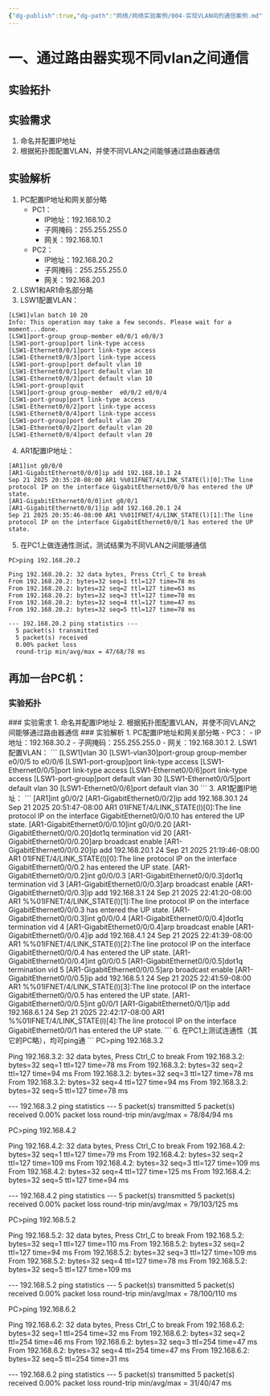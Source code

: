 ```yaml
---
{"dg-publish":true,"dg-path":"网络/网络实验案例/004-实现VLAN间的通信案例.md","permalink":"/网络/网络实验案例/004-实现VLAN间的通信案例/"}
---
```


# 一、通过路由器实现不同vlan之间通信
## 实验拓扑
<style> .container {font-family: sans-serif; text-align: center;} .button-wrapper button {z-index: 1;height: 40px; width: 100px; margin: 10px;padding: 5px;} .excalidraw .App-menu_top .buttonList { display: flex;} .excalidraw-wrapper { height: 800px; margin: 50px; position: relative;} :root[dir="ltr"] .excalidraw .layer-ui__wrapper .zen-mode-transition.App-menu_bottom--transition-left {transform: none;} </style><script src="https://cdn.jsdelivr.net/npm/react@17/umd/react.production.min.js"></script><script src="https://cdn.jsdelivr.net/npm/react-dom@17/umd/react-dom.production.min.js"></script><script type="text/javascript" src="https://cdn.jsdelivr.net/npm/@excalidraw/excalidraw@0/dist/excalidraw.production.min.js"></script><div id="excalidraw-004-实现VLAN间的通信案例-1excalidraw.md1"></div><script>(function(){const InitialData={"type":"excalidraw","version":2,"source":"https://github.com/zsviczian/obsidian-excalidraw-plugin/releases/tag/2.15.3","elements":[{"id":"zBJU7Fvz0JY9SGWPoW3b2","type":"line","x":-18.51583358162236,"y":60.05421251435155,"width":292.3076923076924,"height":188.46153846153834,"angle":0,"strokeColor":"#1e1e1e","backgroundColor":"transparent","fillStyle":"solid","strokeWidth":4,"strokeStyle":"solid","roughness":0,"opacity":100,"groupIds":[],"frameId":null,"index":"Zw","roundness":null,"seed":411006068,"version":121,"versionNonce":826837836,"isDeleted":false,"boundElements":[],"updated":1758441764674,"link":null,"locked":false,"points":[[0,0],[292.3076923076924,188.46153846153834]],"lastCommittedPoint":null,"startBinding":null,"endBinding":null,"startArrowhead":null,"endArrowhead":null,"polygon":false},{"id":"f4Sp1BuFxNKCFrckrVuF3","type":"line","x":-16.208141273929982,"y":59.28498174512083,"width":266.1538461538462,"height":186.15384615384608,"angle":0,"strokeColor":"#1e1e1e","backgroundColor":"transparent","fillStyle":"solid","strokeWidth":4,"strokeStyle":"solid","roughness":0,"opacity":100,"groupIds":[],"frameId":null,"index":"Zx","roundness":null,"seed":1534193612,"version":107,"versionNonce":648143564,"isDeleted":false,"boundElements":[],"updated":1758441758674,"link":null,"locked":false,"points":[[0,0],[-266.1538461538462,186.15384615384608]],"lastCommittedPoint":null,"startBinding":null,"endBinding":null,"startArrowhead":null,"endArrowhead":null,"polygon":false},{"id":"tD3kfWUqcSPjw40esnGQn","type":"line","x":-5.438910504699152,"y":-216.86886440872524,"width":1.5384615384615472,"height":279.2307692307692,"angle":0,"strokeColor":"#1e1e1e","backgroundColor":"transparent","fillStyle":"solid","strokeWidth":4,"strokeStyle":"solid","roughness":0,"opacity":100,"groupIds":[],"frameId":null,"index":"Zy","roundness":null,"seed":816526836,"version":93,"versionNonce":739887604,"isDeleted":false,"boundElements":[],"updated":1758441358325,"link":null,"locked":false,"points":[[0,0],[-1.5384615384615472,279.2307692307692]],"lastCommittedPoint":null,"startBinding":null,"endBinding":null,"startArrowhead":null,"endArrowhead":null,"polygon":false},{"id":"nKO3L2ONHsnBfpgdUPGtn","type":"line","x":-36.9773720431607,"y":-220.7150182548791,"width":3.0769230769230944,"height":285.3846153846154,"angle":0,"strokeColor":"#1e1e1e","backgroundColor":"transparent","fillStyle":"solid","strokeWidth":4,"strokeStyle":"solid","roughness":0,"opacity":100,"groupIds":[],"frameId":null,"index":"Zz","roundness":null,"seed":120226380,"version":79,"versionNonce":771694196,"isDeleted":false,"boundElements":[],"updated":1758441359774,"link":null,"locked":false,"points":[[0,0],[3.0769230769230944,285.3846153846154]],"lastCommittedPoint":null,"startBinding":null,"endBinding":null,"startArrowhead":null,"endArrowhead":null,"polygon":false},{"id":"aleZe5TO","type":"image","x":-77.48529411764707,"y":-261.5808823529412,"width":108,"height":89,"angle":0,"strokeColor":"transparent","backgroundColor":"transparent","fillStyle":"hachure","strokeWidth":1,"strokeStyle":"solid","roughness":1,"opacity":100,"roundness":null,"seed":26489,"version":59,"versionNonce":1373514060,"updated":1758441224757,"isDeleted":false,"groupIds":[],"boundElements":[],"link":null,"locked":false,"frameId":null,"fileId":"65646de17f2b9d455b81072e794fdd6eaa588560","scale":[1,1],"crop":null,"index":"a0","status":"pending"},{"id":"ZDF40GYD","type":"image","x":-69.98008501646262,"y":16.3839807852965,"width":109,"height":89,"angle":0,"strokeColor":"transparent","backgroundColor":"transparent","fillStyle":"hachure","strokeWidth":1,"strokeStyle":"solid","roughness":1,"opacity":100,"roundness":null,"seed":27634,"version":86,"versionNonce":2012679412,"updated":1758441237207,"isDeleted":false,"groupIds":[],"boundElements":[],"link":null,"locked":false,"frameId":null,"fileId":"bc6f0c239a8ab1242ddc00f300414adaea6269b8","scale":[1,1],"crop":null,"index":"a1","status":"pending"},{"id":"lq4I5vFt","type":"image","x":-353.50184756763707,"y":239.76575097589,"width":111.75141242937853,"height":86,"angle":0,"strokeColor":"transparent","backgroundColor":"transparent","fillStyle":"hachure","strokeWidth":1,"strokeStyle":"solid","roughness":1,"opacity":100,"roundness":null,"seed":34869,"version":321,"versionNonce":1678187084,"updated":1758441752524,"isDeleted":false,"groupIds":[],"boundElements":[],"link":null,"locked":false,"frameId":null,"fileId":"d66aa843651f0fd19b005987f0ee56baa2792171","scale":[1,1],"crop":null,"index":"a2","status":"pending"},{"id":"d7ZozbKblvPttbJK_Nq5B","type":"image","x":234.39051148573907,"y":238.6859141460534,"width":111.75141242937853,"height":86,"angle":0,"strokeColor":"transparent","backgroundColor":"transparent","fillStyle":"hachure","strokeWidth":1,"strokeStyle":"solid","roughness":1,"opacity":100,"roundness":null,"seed":360306804,"version":348,"versionNonce":341282676,"updated":1758441777957,"isDeleted":false,"groupIds":[],"boundElements":[],"link":null,"locked":false,"frameId":null,"fileId":"d66aa843651f0fd19b005987f0ee56baa2792171","scale":[1,1],"crop":null,"index":"a4","status":"pending"},{"id":"xtjM6O8v","type":"text","x":-195.54968461828093,"y":-170.17655671641762,"width":151.7799530029297,"height":75,"angle":0,"strokeColor":"#1e1e1e","backgroundColor":"transparent","fillStyle":"solid","strokeWidth":4,"strokeStyle":"solid","roughness":0,"opacity":100,"groupIds":[],"frameId":null,"index":"a5","roundness":null,"seed":1402139124,"version":134,"versionNonce":1351893452,"isDeleted":false,"boundElements":[],"updated":1758441637934,"link":null,"locked":false,"text":"GE0/0/0\n192.168.10.1/24\nvlan 10","rawText":"GE0/0/0\n192.168.10.1/24\nvlan 10","fontSize":20,"fontFamily":6,"textAlign":"right","verticalAlign":"top","containerId":null,"originalText":"GE0/0/0\n192.168.10.1/24\nvlan 10","autoResize":true,"lineHeight":1.25},{"id":"564LYlYL","type":"text","x":1.5380522450753915,"y":-171.71501825487917,"width":151.7799530029297,"height":75,"angle":0,"strokeColor":"#1e1e1e","backgroundColor":"transparent","fillStyle":"solid","strokeWidth":4,"strokeStyle":"solid","roughness":0,"opacity":100,"groupIds":[],"frameId":null,"index":"a6","roundness":null,"seed":1521537612,"version":121,"versionNonce":862928588,"isDeleted":false,"boundElements":[],"updated":1758441639729,"link":null,"locked":false,"text":"GE0/0/1\n192.168.20.1/24\nvlan 20","rawText":"GE0/0/1\n192.168.20.1/24\nvlan 20","fontSize":20,"fontFamily":6,"textAlign":"left","verticalAlign":"top","containerId":null,"originalText":"GE0/0/1\n192.168.20.1/24\nvlan 20","autoResize":true,"lineHeight":1.25},{"id":"Um6OaKqu","type":"text","x":-48.35758789088703,"y":-169.20140009331413,"width":56.16796875,"height":35,"angle":0,"strokeColor":"#1e1e1e","backgroundColor":"transparent","fillStyle":"solid","strokeWidth":4,"strokeStyle":"solid","roughness":0,"opacity":100,"groupIds":[],"frameId":null,"index":"a7","roundness":null,"seed":223493876,"version":197,"versionNonce":1740173900,"isDeleted":false,"boundElements":[],"updated":1758442397925,"link":null,"locked":false,"text":"AR1","rawText":"AR1","fontSize":28,"fontFamily":6,"textAlign":"left","verticalAlign":"top","containerId":null,"originalText":"AR1","autoResize":true,"lineHeight":1.25},{"id":"E5Ldx4mk","type":"text","x":-56.20814127392998,"y":109.28498174512094,"width":79.5479736328125,"height":35,"angle":0,"strokeColor":"#1e1e1e","backgroundColor":"transparent","fillStyle":"solid","strokeWidth":4,"strokeStyle":"solid","roughness":0,"opacity":100,"groupIds":[],"frameId":null,"index":"a8","roundness":null,"seed":497199564,"version":41,"versionNonce":927369972,"isDeleted":false,"boundElements":[],"updated":1758441557057,"link":null,"locked":false,"text":"LSW1","rawText":"LSW1","fontSize":28,"fontFamily":6,"textAlign":"left","verticalAlign":"top","containerId":null,"originalText":"LSW1","autoResize":true,"lineHeight":1.25},{"id":"T37KgWip","type":"text","x":-317.7466028123916,"y":206.97728943742845,"width":125.21987915039062,"height":25,"angle":0,"strokeColor":"#1e1e1e","backgroundColor":"transparent","fillStyle":"solid","strokeWidth":4,"strokeStyle":"solid","roughness":0,"opacity":100,"groupIds":[],"frameId":null,"index":"aB","roundness":null,"seed":778193484,"version":116,"versionNonce":54915276,"isDeleted":false,"boundElements":[],"updated":1758441752524,"link":null,"locked":false,"text":"Ethernet0/0/1","rawText":"Ethernet0/0/1","fontSize":20,"fontFamily":6,"textAlign":"left","verticalAlign":"top","containerId":null,"originalText":"Ethernet0/0/1","autoResize":true,"lineHeight":1.25},{"id":"4v3ieHCy","type":"text","x":186.56653453548995,"y":208.32344328358238,"width":125.21987915039062,"height":25,"angle":0,"strokeColor":"#1e1e1e","backgroundColor":"transparent","fillStyle":"solid","strokeWidth":4,"strokeStyle":"solid","roughness":0,"opacity":100,"groupIds":[],"frameId":null,"index":"aC","roundness":null,"seed":998473076,"version":124,"versionNonce":1327333620,"isDeleted":false,"boundElements":[],"updated":1758441777957,"link":null,"locked":false,"text":"Ethernet0/0/1","rawText":"Ethernet0/0/1","fontSize":20,"fontFamily":6,"textAlign":"left","verticalAlign":"top","containerId":null,"originalText":"Ethernet0/0/1","autoResize":true,"lineHeight":1.25},{"id":"RZA2P7rs","type":"text","x":-320.8235258893146,"y":328.9003663605055,"width":53.33998107910156,"height":35,"angle":0,"strokeColor":"#1e1e1e","backgroundColor":"transparent","fillStyle":"solid","strokeWidth":4,"strokeStyle":"solid","roughness":0,"opacity":100,"groupIds":[],"frameId":null,"index":"aD","roundness":null,"seed":535328500,"version":77,"versionNonce":828766028,"isDeleted":false,"boundElements":[],"updated":1758441752524,"link":null,"locked":false,"text":"PC1","rawText":"PC1","fontSize":28,"fontFamily":6,"textAlign":"left","verticalAlign":"top","containerId":null,"originalText":"PC1","autoResize":true,"lineHeight":1.25},{"id":"7CMI52Sa","type":"text","x":266.09955103376217,"y":329.28498174512083,"width":53.33998107910156,"height":35,"angle":0,"strokeColor":"#1e1e1e","backgroundColor":"transparent","fillStyle":"solid","strokeWidth":4,"strokeStyle":"solid","roughness":0,"opacity":100,"groupIds":[],"frameId":null,"index":"aE","roundness":null,"seed":859046988,"version":61,"versionNonce":1864974964,"isDeleted":false,"boundElements":[],"updated":1758441777957,"link":null,"locked":false,"text":"PC2","rawText":"PC2","fontSize":28,"fontFamily":6,"textAlign":"left","verticalAlign":"top","containerId":null,"originalText":"PC2","autoResize":true,"lineHeight":1.25},{"id":"BRKCZ6CY","type":"text","x":-370.2573555636687,"y":364.28498174512083,"width":151.7799530029297,"height":50,"angle":0,"strokeColor":"#1e1e1e","backgroundColor":"transparent","fillStyle":"solid","strokeWidth":4,"strokeStyle":"solid","roughness":0,"opacity":100,"groupIds":[],"frameId":null,"index":"aF","roundness":null,"seed":1352675532,"version":106,"versionNonce":1522609612,"isDeleted":false,"boundElements":[],"updated":1758441752524,"link":null,"locked":false,"text":"192.168.10.2/24\nvlan 10","rawText":"192.168.10.2/24\nvlan 10","fontSize":20,"fontFamily":6,"textAlign":"center","verticalAlign":"top","containerId":null,"originalText":"192.168.10.2/24\nvlan 10","autoResize":true,"lineHeight":1.25},{"id":"qCP5dbiV","type":"text","x":221.5172668399896,"y":362.9003663605055,"width":151.7799530029297,"height":50,"angle":0,"strokeColor":"#1e1e1e","backgroundColor":"transparent","fillStyle":"solid","strokeWidth":4,"strokeStyle":"solid","roughness":0,"opacity":100,"groupIds":[],"frameId":null,"index":"aG","roundness":null,"seed":1790145612,"version":90,"versionNonce":1799410676,"isDeleted":false,"boundElements":[],"updated":1758441777957,"link":null,"locked":false,"text":"192.168.20.2/24\nvlan 20","rawText":"192.168.20.2/24\nvlan 20","fontSize":20,"fontFamily":6,"textAlign":"center","verticalAlign":"top","containerId":null,"originalText":"192.168.20.2/24\nvlan 20","autoResize":true,"lineHeight":1.25},{"id":"73u7ZR0F","type":"text","x":40.26004429980921,"y":80.42084739349554,"width":125.21987915039062,"height":25,"angle":0,"strokeColor":"#1e1e1e","backgroundColor":"transparent","fillStyle":"solid","strokeWidth":4,"strokeStyle":"solid","roughness":0,"opacity":100,"groupIds":[],"frameId":null,"index":"aH","roundness":null,"seed":2096889804,"version":106,"versionNonce":2067437300,"isDeleted":false,"boundElements":[],"updated":1758460310168,"link":null,"locked":false,"text":"Ethernet0/0/2","rawText":"Ethernet0/0/2","fontSize":20,"fontFamily":6,"textAlign":"center","verticalAlign":"top","containerId":null,"originalText":"Ethernet0/0/2","autoResize":true,"lineHeight":1.25},{"id":"Y2Wte9eR","type":"text","x":-204.36100514422048,"y":85.35272339035095,"width":125.21987915039062,"height":25,"angle":0,"strokeColor":"#1e1e1e","backgroundColor":"transparent","fillStyle":"solid","strokeWidth":4,"strokeStyle":"solid","roughness":0,"opacity":100,"groupIds":[],"frameId":null,"index":"aJ","roundness":null,"seed":287520628,"version":116,"versionNonce":1055178612,"isDeleted":false,"boundElements":[],"updated":1758460308867,"link":null,"locked":false,"text":"Ethernet0/0/1","rawText":"Ethernet0/0/1","fontSize":20,"fontFamily":6,"textAlign":"center","verticalAlign":"top","containerId":null,"originalText":"Ethernet0/0/1","autoResize":true,"lineHeight":1.25},{"id":"QEIaIPZA","type":"text","x":-167.0228025506485,"y":-11.805233747701095,"width":125.21987915039062,"height":25,"angle":0,"strokeColor":"#1e1e1e","backgroundColor":"transparent","fillStyle":"solid","strokeWidth":4,"strokeStyle":"solid","roughness":0,"opacity":100,"groupIds":[],"frameId":null,"index":"aK","roundness":null,"seed":661293300,"version":94,"versionNonce":1874751732,"isDeleted":false,"boundElements":[],"updated":1758460213418,"link":null,"locked":false,"text":"Ethernet0/0/3","rawText":"Ethernet0/0/3","fontSize":20,"fontFamily":6,"textAlign":"left","verticalAlign":"top","containerId":null,"originalText":"Ethernet0/0/3","autoResize":true,"lineHeight":1.25},{"id":"1pZd7tDu","type":"text","x":-0.6994120589596378,"y":-9.33929574927339,"width":125.21987915039062,"height":25,"angle":0,"strokeColor":"#1e1e1e","backgroundColor":"transparent","fillStyle":"solid","strokeWidth":4,"strokeStyle":"solid","roughness":0,"opacity":100,"groupIds":[],"frameId":null,"index":"aL","roundness":null,"seed":1991485900,"version":34,"versionNonce":171322356,"isDeleted":false,"boundElements":[],"updated":1758460205696,"link":null,"locked":false,"text":"Ethernet0/0/4","rawText":"Ethernet0/0/4","fontSize":20,"fontFamily":6,"textAlign":"left","verticalAlign":"top","containerId":null,"originalText":"Ethernet0/0/4","autoResize":true,"lineHeight":1.25}],"appState":{"theme":"light","viewBackgroundColor":"#ffffff","currentItemStrokeColor":"#1e1e1e","currentItemBackgroundColor":"transparent","currentItemFillStyle":"solid","currentItemStrokeWidth":4,"currentItemStrokeStyle":"solid","currentItemRoughness":0,"currentItemOpacity":100,"currentItemFontFamily":6,"currentItemFontSize":20,"currentItemTextAlign":"left","currentItemStartArrowhead":null,"currentItemEndArrowhead":"arrow","currentItemArrowType":"round","currentItemFrameRole":null,"scrollX":389.8244282108535,"scrollY":308.45757495855554,"zoom":{"value":1},"currentItemRoundness":"sharp","gridSize":20,"gridStep":5,"gridModeEnabled":false,"gridColor":{"Bold":"rgba(217, 217, 217, 0.5)","Regular":"rgba(230, 230, 230, 0.5)"},"currentStrokeOptions":null,"frameRendering":{"enabled":true,"clip":true,"name":true,"outline":true,"markerName":true,"markerEnabled":true},"objectsSnapModeEnabled":false,"activeTool":{"type":"selection","customType":null,"locked":false,"fromSelection":false,"lastActiveTool":null}},"files":{}};InitialData.scrollToContent=true;App=()=>{const e=React.useRef(null),t=React.useRef(null),[n,i]=React.useState({width:void 0,height:void 0});return React.useEffect(()=>{i({width:t.current.getBoundingClientRect().width,height:t.current.getBoundingClientRect().height});const e=()=>{i({width:t.current.getBoundingClientRect().width,height:t.current.getBoundingClientRect().height})};return window.addEventListener("resize",e),()=>window.removeEventListener("resize",e)},[t]),React.createElement(React.Fragment,null,React.createElement("div",{className:"excalidraw-wrapper",ref:t},React.createElement(ExcalidrawLib.Excalidraw,{ref:e,width:n.width,height:n.height,initialData:InitialData,viewModeEnabled:!0,zenModeEnabled:!0,gridModeEnabled:!1})))},excalidrawWrapper=document.getElementById("excalidraw-004-实现VLAN间的通信案例-1excalidraw.md1");ReactDOM.render(React.createElement(App),excalidrawWrapper);})();</script>
## 实验需求
1. 命名并配置IP地址
2. 根据拓扑图配置VLAN，并使不同VLAN之间能够通过路由器通信
## 实验解析
1. PC配置IP地址和网关部分略
	- PC1：
		- IP地址：192.168.10.2
		- 子网掩码：255.255.255.0
		- 网关：192.168.10.1
	- PC2：
		- IP地址：192.168.20.2
		- 子网掩码：255.255.255.0
		- 网关：192.168.20.1
2. LSW1和AR1命名部分略
3. LSW1配置VLAN：
```
[LSW1]vlan batch 10 20
Info: This operation may take a few seconds. Please wait for a moment...done.
[LSW1]port-group group-member e0/0/1 e0/0/3
[LSW1-port-group]port link-type access
[LSW1-Ethernet0/0/1]port link-type access
[LSW1-Ethernet0/0/3]port link-type access
[LSW1-port-group]port default vlan 10
[LSW1-Ethernet0/0/1]port default vlan 10
[LSW1-Ethernet0/0/3]port default vlan 10
[LSW1-port-group]quit
[LSW1]port-group group-member  e0/0/2 e0/0/4
[LSW1-port-group]port link-type access
[LSW1-Ethernet0/0/2]port link-type access
[LSW1-Ethernet0/0/4]port link-type access
[LSW1-port-group]port default vlan 20
[LSW1-Ethernet0/0/2]port default vlan 20
[LSW1-Ethernet0/0/4]port default vlan 20
```
4. AR1配置IP地址：
```
[AR1]int g0/0/0
[AR1-GigabitEthernet0/0/0]ip add 192.168.10.1 24
Sep 21 2025 20:35:28-08:00 AR1 %%01IFNET/4/LINK_STATE(l)[0]:The line protocol IP on the interface GigabitEthernet0/0/0 has entered the UP state. 
[AR1-GigabitEthernet0/0/0]int g0/0/1
[AR1-GigabitEthernet0/0/1]ip add 192.168.20.1 24
Sep 21 2025 20:35:46-08:00 AR1 %%01IFNET/4/LINK_STATE(l)[1]:The line protocol IP on the interface GigabitEthernet0/0/1 has entered the UP state. 
```
5. 在PC1上做连通性测试，测试结果为不同VLAN之间能够通信
```
PC>ping 192.168.20.2

Ping 192.168.20.2: 32 data bytes, Press Ctrl_C to break
From 192.168.20.2: bytes=32 seq=1 ttl=127 time=78 ms
From 192.168.20.2: bytes=32 seq=2 ttl=127 time=63 ms
From 192.168.20.2: bytes=32 seq=3 ttl=127 time=78 ms
From 192.168.20.2: bytes=32 seq=4 ttl=127 time=47 ms
From 192.168.20.2: bytes=32 seq=5 ttl=127 time=78 ms

--- 192.168.20.2 ping statistics ---
  5 packet(s) transmitted
  5 packet(s) received
  0.00% packet loss
  round-trip min/avg/max = 47/68/78 ms
```
## 再加一台PC机：
### 实验拓扑
<div id="excalidraw-004-实现VLAN间的通信案例-2excalidraw.md2"></div><script>(function(){const InitialData={"type":"excalidraw","version":2,"source":"https://github.com/zsviczian/obsidian-excalidraw-plugin/releases/tag/2.15.3","elements":[{"id":"TtkJDLEgFX7UyrTrlJ8MI","type":"line","x":-23.04136060882388,"y":-217.6172593505981,"width":4.399033385730718,"height":279.5830107375516,"angle":0,"strokeColor":"#1e1e1e","backgroundColor":"transparent","fillStyle":"solid","strokeWidth":4,"strokeStyle":"solid","roughness":0,"opacity":100,"groupIds":[],"frameId":null,"index":"Zu","roundness":null,"seed":2024910708,"version":107,"versionNonce":452724,"isDeleted":false,"boundElements":[],"updated":1758458715550,"link":null,"locked":false,"points":[[0,0],[4.399033385730718,279.5830107375516]],"lastCommittedPoint":null,"startBinding":null,"endBinding":null,"startArrowhead":null,"endArrowhead":null,"polygon":false},{"id":"gcuTis8Wc_ntT-4o23duj","type":"line","x":-17.56007440563849,"y":59.3064617807006,"width":296.6720742845363,"height":198.08014627456953,"angle":0,"strokeColor":"#1e1e1e","backgroundColor":"transparent","fillStyle":"solid","strokeWidth":4,"strokeStyle":"solid","roughness":0,"opacity":100,"groupIds":[],"frameId":null,"index":"Zv","roundness":null,"seed":468909428,"version":37,"versionNonce":1079455564,"isDeleted":false,"boundElements":[],"updated":1758458526626,"link":null,"locked":false,"points":[[0,0],[296.6720742845363,198.08014627456953]],"lastCommittedPoint":null,"startBinding":null,"endBinding":null,"startArrowhead":null,"endArrowhead":null,"polygon":false},{"id":"zBJU7Fvz0JY9SGWPoW3b2","type":"line","x":-18.51583358162236,"y":60.05421251435155,"width":2.3972861254330837,"height":190.57920985069347,"angle":0,"strokeColor":"#1e1e1e","backgroundColor":"transparent","fillStyle":"solid","strokeWidth":4,"strokeStyle":"solid","roughness":0,"opacity":100,"groupIds":[],"frameId":null,"index":"Zw","roundness":null,"seed":411006068,"version":155,"versionNonce":1819998540,"isDeleted":false,"boundElements":[],"updated":1758458629410,"link":null,"locked":false,"points":[[0,0],[2.3972861254330837,190.57920985069347]],"lastCommittedPoint":null,"startBinding":null,"endBinding":null,"startArrowhead":null,"endArrowhead":null,"polygon":false},{"id":"f4Sp1BuFxNKCFrckrVuF3","type":"line","x":-16.208141273929982,"y":59.28498174512083,"width":266.1538461538462,"height":186.15384615384608,"angle":0,"strokeColor":"#1e1e1e","backgroundColor":"transparent","fillStyle":"solid","strokeWidth":4,"strokeStyle":"solid","roughness":0,"opacity":100,"groupIds":[],"frameId":null,"index":"Zx","roundness":null,"seed":1534193612,"version":107,"versionNonce":648143564,"isDeleted":false,"boundElements":[],"updated":1758441758674,"link":null,"locked":false,"points":[[0,0],[-266.1538461538462,186.15384615384608]],"lastCommittedPoint":null,"startBinding":null,"endBinding":null,"startArrowhead":null,"endArrowhead":null,"polygon":false},{"id":"tD3kfWUqcSPjw40esnGQn","type":"line","x":4.825500728672466,"y":-218.33520887063548,"width":1.5384615384615472,"height":279.2307692307692,"angle":0,"strokeColor":"#1e1e1e","backgroundColor":"transparent","fillStyle":"solid","strokeWidth":4,"strokeStyle":"solid","roughness":0,"opacity":100,"groupIds":[],"frameId":null,"index":"Zy","roundness":null,"seed":816526836,"version":117,"versionNonce":202634740,"isDeleted":false,"boundElements":[],"updated":1758458685310,"link":null,"locked":false,"points":[[0,0],[-1.5384615384615472,279.2307692307692]],"lastCommittedPoint":null,"startBinding":null,"endBinding":null,"startArrowhead":null,"endArrowhead":null,"polygon":false},{"id":"nKO3L2ONHsnBfpgdUPGtn","type":"line","x":-46.26422030192555,"y":-219.7374552802723,"width":3.0769230769230944,"height":285.3846153846154,"angle":0,"strokeColor":"#1e1e1e","backgroundColor":"transparent","fillStyle":"solid","strokeWidth":4,"strokeStyle":"solid","roughness":0,"opacity":100,"groupIds":[],"frameId":null,"index":"Zz","roundness":null,"seed":120226380,"version":102,"versionNonce":1636011124,"isDeleted":false,"boundElements":[],"updated":1758458763392,"link":null,"locked":false,"points":[[0,0],[3.0769230769230944,285.3846153846154]],"lastCommittedPoint":null,"startBinding":null,"endBinding":null,"startArrowhead":null,"endArrowhead":null,"polygon":false},{"id":"aleZe5TO","type":"image","x":-77.48529411764707,"y":-261.5808823529412,"width":108,"height":89,"angle":0,"strokeColor":"transparent","backgroundColor":"transparent","fillStyle":"hachure","strokeWidth":1,"strokeStyle":"solid","roughness":1,"opacity":100,"roundness":null,"seed":26489,"version":59,"versionNonce":1373514060,"updated":1758441224757,"isDeleted":false,"groupIds":[],"boundElements":[],"link":null,"locked":false,"frameId":null,"fileId":"65646de17f2b9d455b81072e794fdd6eaa588560","scale":[1,1],"crop":null,"index":"a0","status":"pending"},{"id":"ZDF40GYD","type":"image","x":-69.98008501646262,"y":16.3839807852965,"width":109,"height":89,"angle":0,"strokeColor":"transparent","backgroundColor":"transparent","fillStyle":"hachure","strokeWidth":1,"strokeStyle":"solid","roughness":1,"opacity":100,"roundness":null,"seed":27634,"version":86,"versionNonce":2012679412,"updated":1758441237207,"isDeleted":false,"groupIds":[],"boundElements":[],"link":null,"locked":false,"frameId":null,"fileId":"bc6f0c239a8ab1242ddc00f300414adaea6269b8","scale":[1,1],"crop":null,"index":"a1","status":"pending"},{"id":"lq4I5vFt","type":"image","x":-353.50184756763707,"y":239.76575097589,"width":111.75141242937853,"height":86,"angle":0,"strokeColor":"transparent","backgroundColor":"transparent","fillStyle":"hachure","strokeWidth":1,"strokeStyle":"solid","roughness":1,"opacity":100,"roundness":null,"seed":34869,"version":321,"versionNonce":1678187084,"updated":1758441752524,"isDeleted":false,"groupIds":[],"boundElements":[],"link":null,"locked":false,"frameId":null,"fileId":"d66aa843651f0fd19b005987f0ee56baa2792171","scale":[1,1],"crop":null,"index":"a2","status":"pending"},{"id":"d7ZozbKblvPttbJK_Nq5B","type":"image","x":-72.14075559979386,"y":238.6859141460534,"width":111.75141242937853,"height":86,"angle":0,"strokeColor":"transparent","backgroundColor":"transparent","fillStyle":"hachure","strokeWidth":1,"strokeStyle":"solid","roughness":1,"opacity":100,"roundness":null,"seed":360306804,"version":417,"versionNonce":618931660,"updated":1758458482643,"isDeleted":false,"groupIds":[],"boundElements":[],"link":null,"locked":false,"frameId":null,"fileId":"d66aa843651f0fd19b005987f0ee56baa2792171","scale":[1,1],"crop":null,"index":"a4","status":"pending"},{"id":"xtjM6O8v","type":"text","x":-198.97115502940477,"y":-170.66533820372103,"width":151.7799530029297,"height":75,"angle":0,"strokeColor":"#1e1e1e","backgroundColor":"transparent","fillStyle":"solid","strokeWidth":4,"strokeStyle":"solid","roughness":0,"opacity":100,"groupIds":[],"frameId":null,"index":"a5","roundness":null,"seed":1402139124,"version":145,"versionNonce":1073300468,"isDeleted":false,"boundElements":[],"updated":1758458766409,"link":null,"locked":false,"text":"GE0/0/0\n192.168.10.1/24\nvlan 10","rawText":"GE0/0/0\n192.168.10.1/24\nvlan 10","fontSize":20,"fontFamily":6,"textAlign":"right","verticalAlign":"top","containerId":null,"originalText":"GE0/0/0\n192.168.10.1/24\nvlan 10","autoResize":true,"lineHeight":1.25},{"id":"564LYlYL","type":"text","x":10.33611901653694,"y":-174.15892569139623,"width":151.7799530029297,"height":75,"angle":0,"strokeColor":"#1e1e1e","backgroundColor":"transparent","fillStyle":"solid","strokeWidth":4,"strokeStyle":"solid","roughness":0,"opacity":100,"groupIds":[],"frameId":null,"index":"a6","roundness":null,"seed":1521537612,"version":202,"versionNonce":435658612,"isDeleted":false,"boundElements":[],"updated":1758458728976,"link":null,"locked":false,"text":"GE0/0/1\n192.168.20.1/24\nvlan 20","rawText":"GE0/0/1\n192.168.20.1/24\nvlan 20","fontSize":20,"fontFamily":6,"textAlign":"left","verticalAlign":"top","containerId":null,"originalText":"GE0/0/1\n192.168.20.1/24\nvlan 20","autoResize":true,"lineHeight":1.25},{"id":"Um6OaKqu","type":"text","x":-49.35758789088703,"y":-169.69018158061755,"width":56.16796875,"height":35,"angle":0,"strokeColor":"#1e1e1e","backgroundColor":"transparent","fillStyle":"solid","strokeWidth":4,"strokeStyle":"solid","roughness":0,"opacity":100,"groupIds":[],"frameId":null,"index":"a7","roundness":null,"seed":223493876,"version":199,"versionNonce":273675468,"isDeleted":false,"boundElements":[],"updated":1758458691248,"link":null,"locked":false,"text":"AR1","rawText":"AR1","fontSize":28,"fontFamily":6,"textAlign":"left","verticalAlign":"top","containerId":null,"originalText":"AR1","autoResize":true,"lineHeight":1.25},{"id":"E5Ldx4mk","type":"text","x":-56.20814127392998,"y":109.28498174512094,"width":79.5479736328125,"height":35,"angle":0,"strokeColor":"#1e1e1e","backgroundColor":"transparent","fillStyle":"solid","strokeWidth":4,"strokeStyle":"solid","roughness":0,"opacity":100,"groupIds":[],"frameId":null,"index":"a8","roundness":null,"seed":497199564,"version":41,"versionNonce":927369972,"isDeleted":false,"boundElements":[],"updated":1758441557057,"link":null,"locked":false,"text":"LSW1","rawText":"LSW1","fontSize":28,"fontFamily":6,"textAlign":"left","verticalAlign":"top","containerId":null,"originalText":"LSW1","autoResize":true,"lineHeight":1.25},{"id":"T37KgWip","type":"text","x":-317.7466028123916,"y":206.97728943742845,"width":125.21987915039062,"height":25,"angle":0,"strokeColor":"#1e1e1e","backgroundColor":"transparent","fillStyle":"solid","strokeWidth":4,"strokeStyle":"solid","roughness":0,"opacity":100,"groupIds":[],"frameId":null,"index":"aB","roundness":null,"seed":778193484,"version":116,"versionNonce":54915276,"isDeleted":false,"boundElements":[],"updated":1758441752524,"link":null,"locked":false,"text":"Ethernet0/0/1","rawText":"Ethernet0/0/1","fontSize":20,"fontFamily":6,"textAlign":"left","verticalAlign":"top","containerId":null,"originalText":"Ethernet0/0/1","autoResize":true,"lineHeight":1.25},{"id":"4v3ieHCy","type":"text","x":-78.7353808367842,"y":208.32344328358238,"width":125.21987915039062,"height":25,"angle":0,"strokeColor":"#1e1e1e","backgroundColor":"transparent","fillStyle":"solid","strokeWidth":4,"strokeStyle":"solid","roughness":0,"opacity":100,"groupIds":[],"frameId":null,"index":"aC","roundness":null,"seed":998473076,"version":216,"versionNonce":121066444,"isDeleted":false,"boundElements":[],"updated":1758458488458,"link":null,"locked":false,"text":"Ethernet0/0/1","rawText":"Ethernet0/0/1","fontSize":20,"fontFamily":6,"textAlign":"left","verticalAlign":"top","containerId":null,"originalText":"Ethernet0/0/1","autoResize":true,"lineHeight":1.25},{"id":"RZA2P7rs","type":"text","x":-320.8235258893146,"y":328.9003663605055,"width":53.33998107910156,"height":35,"angle":0,"strokeColor":"#1e1e1e","backgroundColor":"transparent","fillStyle":"solid","strokeWidth":4,"strokeStyle":"solid","roughness":0,"opacity":100,"groupIds":[],"frameId":null,"index":"aD","roundness":null,"seed":535328500,"version":77,"versionNonce":828766028,"isDeleted":false,"boundElements":[],"updated":1758441752524,"link":null,"locked":false,"text":"PC1","rawText":"PC1","fontSize":28,"fontFamily":6,"textAlign":"left","verticalAlign":"top","containerId":null,"originalText":"PC1","autoResize":true,"lineHeight":1.25},{"id":"7CMI52Sa","type":"text","x":-40.43171605177076,"y":329.28498174512083,"width":53.33998107910156,"height":35,"angle":0,"strokeColor":"#1e1e1e","backgroundColor":"transparent","fillStyle":"solid","strokeWidth":4,"strokeStyle":"solid","roughness":0,"opacity":100,"groupIds":[],"frameId":null,"index":"aE","roundness":null,"seed":859046988,"version":130,"versionNonce":404103884,"isDeleted":false,"boundElements":[],"updated":1758458482643,"link":null,"locked":false,"text":"PC2","rawText":"PC2","fontSize":28,"fontFamily":6,"textAlign":"left","verticalAlign":"top","containerId":null,"originalText":"PC2","autoResize":true,"lineHeight":1.25},{"id":"BRKCZ6CY","type":"text","x":-370.2573555636687,"y":364.28498174512083,"width":151.7799530029297,"height":50,"angle":0,"strokeColor":"#1e1e1e","backgroundColor":"transparent","fillStyle":"solid","strokeWidth":4,"strokeStyle":"solid","roughness":0,"opacity":100,"groupIds":[],"frameId":null,"index":"aF","roundness":null,"seed":1352675532,"version":106,"versionNonce":1522609612,"isDeleted":false,"boundElements":[],"updated":1758441752524,"link":null,"locked":false,"text":"192.168.10.2/24\nvlan 10","rawText":"192.168.10.2/24\nvlan 10","fontSize":20,"fontFamily":6,"textAlign":"center","verticalAlign":"top","containerId":null,"originalText":"192.168.10.2/24\nvlan 10","autoResize":true,"lineHeight":1.25},{"id":"qCP5dbiV","type":"text","x":-85.01400024554334,"y":362.9003663605055,"width":151.7799530029297,"height":50,"angle":0,"strokeColor":"#1e1e1e","backgroundColor":"transparent","fillStyle":"solid","strokeWidth":4,"strokeStyle":"solid","roughness":0,"opacity":100,"groupIds":[],"frameId":null,"index":"aG","roundness":null,"seed":1790145612,"version":159,"versionNonce":1633675596,"isDeleted":false,"boundElements":[],"updated":1758458482643,"link":null,"locked":false,"text":"192.168.20.2/24\nvlan 20","rawText":"192.168.20.2/24\nvlan 20","fontSize":20,"fontFamily":6,"textAlign":"center","verticalAlign":"top","containerId":null,"originalText":"192.168.20.2/24\nvlan 20","autoResize":true,"lineHeight":1.25},{"id":"6NUSxUWgsV8l8ctjttBaH","type":"image","x":227.74704133345125,"y":248.20093520380397,"width":111.75141242937853,"height":86,"angle":0,"strokeColor":"transparent","backgroundColor":"transparent","fillStyle":"hachure","strokeWidth":1,"strokeStyle":"solid","roughness":1,"opacity":100,"roundness":null,"seed":1118651468,"version":429,"versionNonce":262938316,"updated":1758458499792,"isDeleted":false,"groupIds":[],"boundElements":[],"link":null,"locked":false,"frameId":null,"fileId":"d66aa843651f0fd19b005987f0ee56baa2792171","scale":[1,1],"crop":null,"index":"aH","status":"pending"},{"id":"HLuZ4MIO","type":"text","x":178.13048387392996,"y":213.3570130681527,"width":125.21987915039062,"height":25,"angle":0,"strokeColor":"#1e1e1e","backgroundColor":"transparent","fillStyle":"solid","strokeWidth":4,"strokeStyle":"solid","roughness":0,"opacity":100,"groupIds":[],"frameId":null,"index":"aI","roundness":null,"seed":1066851020,"version":244,"versionNonce":643845580,"isDeleted":false,"boundElements":[],"updated":1758458530809,"link":null,"locked":false,"text":"Ethernet0/0/1","rawText":"Ethernet0/0/1","fontSize":20,"fontFamily":6,"textAlign":"left","verticalAlign":"top","containerId":null,"originalText":"Ethernet0/0/1","autoResize":true,"lineHeight":1.25},{"id":"Vk6oN4dT","type":"text","x":259.45608088147435,"y":338.8000028028714,"width":53.33998107910156,"height":35,"angle":0,"strokeColor":"#1e1e1e","backgroundColor":"transparent","fillStyle":"solid","strokeWidth":4,"strokeStyle":"solid","roughness":0,"opacity":100,"groupIds":[],"frameId":null,"index":"aJ","roundness":null,"seed":1208590668,"version":145,"versionNonce":439289548,"isDeleted":false,"boundElements":[],"updated":1758458516940,"link":null,"locked":false,"text":"PC3","rawText":"PC3","fontSize":28,"fontFamily":6,"textAlign":"left","verticalAlign":"top","containerId":null,"originalText":"PC3","autoResize":true,"lineHeight":1.25},{"id":"Ck40e39Z","type":"text","x":214.87379668770177,"y":372.41538741825605,"width":151.7799530029297,"height":50,"angle":0,"strokeColor":"#1e1e1e","backgroundColor":"transparent","fillStyle":"solid","strokeWidth":4,"strokeStyle":"solid","roughness":0,"opacity":100,"groupIds":[],"frameId":null,"index":"aK","roundness":null,"seed":1935644620,"version":176,"versionNonce":2147382860,"isDeleted":false,"boundElements":[],"updated":1758458509868,"link":null,"locked":false,"text":"192.168.30.2/24\nvlan 30","rawText":"192.168.30.2/24\nvlan 30","fontSize":20,"fontFamily":6,"textAlign":"center","verticalAlign":"top","containerId":null,"originalText":"192.168.30.2/24\nvlan 30","autoResize":true,"lineHeight":1.25},{"id":"JlkuLhp1","type":"text","x":48.1694535426451,"y":-97.72962043889945,"width":151.7799530029297,"height":75,"angle":0,"strokeColor":"#1e1e1e","backgroundColor":"transparent","fillStyle":"solid","strokeWidth":4,"strokeStyle":"solid","roughness":0,"opacity":100,"groupIds":[],"frameId":null,"index":"aL","roundness":null,"seed":1585334004,"version":236,"versionNonce":64650228,"isDeleted":false,"boundElements":[],"updated":1758458740794,"link":null,"locked":false,"text":"GE0/0/2\n192.168.30.1/24\nvlan 30","rawText":"GE0/0/2\n192.168.30.1/24\nvlan 30","fontSize":20,"fontFamily":6,"textAlign":"left","verticalAlign":"top","containerId":null,"originalText":"GE0/0/2\n192.168.30.1/24\nvlan 30","autoResize":true,"lineHeight":1.25},{"id":"ovKAAbX7","type":"text","x":-199.55982375110736,"y":76.14041451875255,"width":125.21987915039062,"height":25,"angle":0,"strokeColor":"#1e1e1e","backgroundColor":"transparent","fillStyle":"solid","strokeWidth":4,"strokeStyle":"solid","roughness":0,"opacity":100,"groupIds":[],"frameId":null,"index":"aM","roundness":null,"seed":1447299316,"version":59,"versionNonce":224866252,"isDeleted":false,"boundElements":null,"updated":1758460234702,"link":null,"locked":false,"text":"Ethernet0/0/1","rawText":"Ethernet0/0/1","fontSize":20,"fontFamily":6,"textAlign":"center","verticalAlign":"top","containerId":null,"originalText":"Ethernet0/0/1","autoResize":true,"lineHeight":1.25},{"id":"qDBQ3txr","type":"text","x":-81.763485310985,"y":137.72688191898249,"width":125.21987915039062,"height":25,"angle":0,"strokeColor":"#1e1e1e","backgroundColor":"transparent","fillStyle":"solid","strokeWidth":4,"strokeStyle":"solid","roughness":0,"opacity":100,"groupIds":[],"frameId":null,"index":"aN","roundness":null,"seed":357062132,"version":38,"versionNonce":1174084172,"isDeleted":false,"boundElements":null,"updated":1758460244135,"link":null,"locked":false,"text":"Ethernet0/0/2","rawText":"Ethernet0/0/2","fontSize":20,"fontFamily":6,"textAlign":"center","verticalAlign":"top","containerId":null,"originalText":"Ethernet0/0/2","autoResize":true,"lineHeight":1.25},{"id":"YE0WEjg2","type":"text","x":-174.63196789863332,"y":-9.39634575934457,"width":125.21987915039062,"height":25,"angle":0,"strokeColor":"#1e1e1e","backgroundColor":"transparent","fillStyle":"solid","strokeWidth":4,"strokeStyle":"solid","roughness":0,"opacity":100,"groupIds":[],"frameId":null,"index":"aO","roundness":null,"seed":288697804,"version":35,"versionNonce":1085720948,"isDeleted":false,"boundElements":null,"updated":1758460255468,"link":null,"locked":false,"text":"Ethernet0/0/3","rawText":"Ethernet0/0/3","fontSize":20,"fontFamily":6,"textAlign":"center","verticalAlign":"top","containerId":null,"originalText":"Ethernet0/0/3","autoResize":true,"lineHeight":1.25},{"id":"rwrU2gvP","type":"text","x":-84.69617423480543,"y":-33.346638637211754,"width":125.21987915039062,"height":25,"angle":0,"strokeColor":"#1e1e1e","backgroundColor":"transparent","fillStyle":"solid","strokeWidth":4,"strokeStyle":"solid","roughness":0,"opacity":100,"groupIds":[],"frameId":null,"index":"aP","roundness":null,"seed":1769098740,"version":69,"versionNonce":854354932,"isDeleted":false,"boundElements":null,"updated":1758460296418,"link":null,"locked":false,"text":"Ethernet0/0/4","rawText":"Ethernet0/0/4","fontSize":20,"fontFamily":6,"textAlign":"center","verticalAlign":"top","containerId":null,"originalText":"Ethernet0/0/4","autoResize":true,"lineHeight":1.25},{"id":"XkDvFDE1","type":"text","x":42.38701246408158,"y":76.1404145187525,"width":125.21987915039062,"height":25,"angle":0,"strokeColor":"#1e1e1e","backgroundColor":"transparent","fillStyle":"solid","strokeWidth":4,"strokeStyle":"solid","roughness":0,"opacity":100,"groupIds":[],"frameId":null,"index":"aQ","roundness":null,"seed":957782732,"version":48,"versionNonce":1948585972,"isDeleted":false,"boundElements":null,"updated":1758460278951,"link":null,"locked":false,"text":"Ethernet0/0/5","rawText":"Ethernet0/0/5","fontSize":20,"fontFamily":6,"textAlign":"center","verticalAlign":"top","containerId":null,"originalText":"Ethernet0/0/5","autoResize":true,"lineHeight":1.25},{"id":"uFSCiMQT","type":"text","x":9.863023068684697,"y":-7.216849556199179,"width":125.21987915039062,"height":25,"angle":0,"strokeColor":"#1e1e1e","backgroundColor":"transparent","fillStyle":"solid","strokeWidth":4,"strokeStyle":"solid","roughness":0,"opacity":100,"groupIds":[],"frameId":null,"index":"aR","roundness":null,"seed":684855244,"version":132,"versionNonce":2077332812,"isDeleted":false,"boundElements":null,"updated":1758460290818,"link":null,"locked":false,"text":"Ethernet0/0/6","rawText":"Ethernet0/0/6","fontSize":20,"fontFamily":6,"textAlign":"center","verticalAlign":"top","containerId":null,"originalText":"Ethernet0/0/6","autoResize":true,"lineHeight":1.25},{"id":"u4h6u9mv","type":"text","x":-155.61560672291395,"y":81.63880037151142,"width":73.89994812011719,"height":25,"angle":0,"strokeColor":"#1e1e1e","backgroundColor":"transparent","fillStyle":"solid","strokeWidth":4,"strokeStyle":"solid","roughness":0,"opacity":100,"groupIds":[],"frameId":null,"index":"a9","roundness":null,"seed":864891508,"version":75,"versionNonce":496857460,"isDeleted":true,"boundElements":[],"updated":1758460221121,"link":null,"locked":false,"text":"GE0/0/1","rawText":"GE0/0/1","fontSize":20,"fontFamily":6,"textAlign":"left","verticalAlign":"top","containerId":null,"originalText":"GE0/0/1","autoResize":true,"lineHeight":1.25},{"id":"PyebGoJD","type":"text","x":48.73777913802263,"y":79.16804322172618,"width":73.89994812011719,"height":25,"angle":0,"strokeColor":"#1e1e1e","backgroundColor":"transparent","fillStyle":"solid","strokeWidth":4,"strokeStyle":"solid","roughness":0,"opacity":100,"groupIds":[],"frameId":null,"index":"aA","roundness":null,"seed":1559268812,"version":53,"versionNonce":1761211892,"isDeleted":true,"boundElements":[],"updated":1758460221920,"link":null,"locked":false,"text":"GE0/0/2","rawText":"GE0/0/2","fontSize":20,"fontFamily":6,"textAlign":"left","verticalAlign":"top","containerId":null,"originalText":"GE0/0/2","autoResize":true,"lineHeight":1.25}],"appState":{"theme":"light","viewBackgroundColor":"#ffffff","currentItemStrokeColor":"#1e1e1e","currentItemBackgroundColor":"transparent","currentItemFillStyle":"solid","currentItemStrokeWidth":4,"currentItemStrokeStyle":"solid","currentItemRoughness":0,"currentItemOpacity":100,"currentItemFontFamily":6,"currentItemFontSize":20,"currentItemTextAlign":"center","currentItemStartArrowhead":null,"currentItemEndArrowhead":"arrow","currentItemArrowType":"round","currentItemFrameRole":null,"scrollX":389.6499131117761,"scrollY":300.95450293582985,"zoom":{"value":1},"currentItemRoundness":"sharp","gridSize":20,"gridStep":5,"gridModeEnabled":false,"gridColor":{"Bold":"rgba(217, 217, 217, 0.5)","Regular":"rgba(230, 230, 230, 0.5)"},"currentStrokeOptions":null,"frameRendering":{"enabled":true,"clip":true,"name":true,"outline":true,"markerName":true,"markerEnabled":true},"objectsSnapModeEnabled":false,"activeTool":{"type":"selection","customType":null,"locked":false,"fromSelection":false,"lastActiveTool":null}},"files":{}};InitialData.scrollToContent=true;App=()=>{const e=React.useRef(null),t=React.useRef(null),[n,i]=React.useState({width:void 0,height:void 0});return React.useEffect(()=>{i({width:t.current.getBoundingClientRect().width,height:t.current.getBoundingClientRect().height});const e=()=>{i({width:t.current.getBoundingClientRect().width,height:t.current.getBoundingClientRect().height})};return window.addEventListener("resize",e),()=>window.removeEventListener("resize",e)},[t]),React.createElement(React.Fragment,null,React.createElement("div",{className:"excalidraw-wrapper",ref:t},React.createElement(ExcalidrawLib.Excalidraw,{ref:e,width:n.width,height:n.height,initialData:InitialData,viewModeEnabled:!0,zenModeEnabled:!0,gridModeEnabled:!1})))},excalidrawWrapper=document.getElementById("excalidraw-004-实现VLAN间的通信案例-2excalidraw.md2");ReactDOM.render(React.createElement(App),excalidrawWrapper);})();</script>
### 实验需求
1. 命名并配置IP地址
2. 根据拓扑图配置VLAN，并使不同VLAN之间能够通过路由器通信
### 实验解析
1. PC配置IP地址和网关部分略
	- PC3：
		- IP地址：192.168.30.2
		- 子网掩码：255.255.255.0
		- 网关：192.168.30.1
2. LSW1配置VLAN：
```
[LSW1]vlan 30
[LSW1-vlan30]port-group group-member e0/0/5 to e0/0/6
[LSW1-port-group]port link-type access
[LSW1-Ethernet0/0/5]port link-type access
[LSW1-Ethernet0/0/6]port link-type access
[LSW1-port-group]port default vlan 30
[LSW1-Ethernet0/0/5]port default vlan 30
[LSW1-Ethernet0/0/6]port default vlan 30
```
3. AR1配置IP地址：
```
[AR1]int g0/0/2
[AR1-GigabitEthernet0/0/2]ip add 192.168.30.1 24
Sep 21 2025 20:51:47-08:00 AR1 01IFNET/4/LINK_STATE(l)[0]:The line protocol IP on the interface GigabitEthernet0/0/0.10 has entered the UP state. 
[AR1-GigabitEthernet0/0/0.10]int g0/0/0.20
[AR1-GigabitEthernet0/0/0.20]dot1q termination vid 20
[AR1-GigabitEthernet0/0/0.20]arp broadcast enable
[AR1-GigabitEthernet0/0/0.20]ip add 192.168.20.1 24
Sep 21 2025 21:19:46-08:00 AR1 01IFNET/4/LINK_STATE(l)[0]:The line protocol IP
 on the interface GigabitEthernet0/0/0.2 has entered the UP state. 
[AR1-GigabitEthernet0/0/0.2]int g0/0/0.3
[AR1-GigabitEthernet0/0/0.3]dot1q termination vid 3
[AR1-GigabitEthernet0/0/0.3]arp broadcast enable
[AR1-GigabitEthernet0/0/0.3]ip add 192.168.3.1 24
Sep 21 2025 22:41:20-08:00 AR1 %%01IFNET/4/LINK_STATE(l)[1]:The line protocol IP
 on the interface GigabitEthernet0/0/0.3 has entered the UP state. 
[AR1-GigabitEthernet0/0/0.3]int g0/0/0.4
[AR1-GigabitEthernet0/0/0.4]dot1q termination vid 4
[AR1-GigabitEthernet0/0/0.4]arp broadcast enable
[AR1-GigabitEthernet0/0/0.4]ip add 192.168.4.1 24
Sep 21 2025 22:41:39-08:00 AR1 %%01IFNET/4/LINK_STATE(l)[2]:The line protocol IP
 on the interface GigabitEthernet0/0/0.4 has entered the UP state. 
[AR1-GigabitEthernet0/0/0.4]int g0/0/0.5
[AR1-GigabitEthernet0/0/0.5]dot1q termination vid 5
[AR1-GigabitEthernet0/0/0.5]arp broadcast enable
[AR1-GigabitEthernet0/0/0.5]ip add 192.168.5.1 24
Sep 21 2025 22:41:59-08:00 AR1 %%01IFNET/4/LINK_STATE(l)[3]:The line protocol IP
 on the interface GigabitEthernet0/0/0.5 has entered the UP state. 
[AR1-GigabitEthernet0/0/0.5]int g0/0/1
[AR1-GigabitEthernet0/0/1]ip add 192.168.6.1 24
Sep 21 2025 22:42:17-08:00 AR1 %%01IFNET/4/LINK_STATE(l)[4]:The line protocol IP
 on the interface GigabitEthernet0/0/1 has entered the UP state. 
```
6. 在PC1上测试连通性（其它的PC略），均可ping通
```
PC>ping 192.168.3.2

Ping 192.168.3.2: 32 data bytes, Press Ctrl_C to break
From 192.168.3.2: bytes=32 seq=1 ttl=127 time=78 ms
From 192.168.3.2: bytes=32 seq=2 ttl=127 time=94 ms
From 192.168.3.2: bytes=32 seq=3 ttl=127 time=78 ms
From 192.168.3.2: bytes=32 seq=4 ttl=127 time=94 ms
From 192.168.3.2: bytes=32 seq=5 ttl=127 time=78 ms

--- 192.168.3.2 ping statistics ---
  5 packet(s) transmitted
  5 packet(s) received
  0.00% packet loss
  round-trip min/avg/max = 78/84/94 ms

PC>ping 192.168.4.2

Ping 192.168.4.2: 32 data bytes, Press Ctrl_C to break
From 192.168.4.2: bytes=32 seq=1 ttl=127 time=79 ms
From 192.168.4.2: bytes=32 seq=2 ttl=127 time=109 ms
From 192.168.4.2: bytes=32 seq=3 ttl=127 time=109 ms
From 192.168.4.2: bytes=32 seq=4 ttl=127 time=125 ms
From 192.168.4.2: bytes=32 seq=5 ttl=127 time=94 ms

--- 192.168.4.2 ping statistics ---
  5 packet(s) transmitted
  5 packet(s) received
  0.00% packet loss
  round-trip min/avg/max = 79/103/125 ms

PC>ping 192.168.5.2

Ping 192.168.5.2: 32 data bytes, Press Ctrl_C to break
From 192.168.5.2: bytes=32 seq=1 ttl=127 time=110 ms
From 192.168.5.2: bytes=32 seq=2 ttl=127 time=94 ms
From 192.168.5.2: bytes=32 seq=3 ttl=127 time=109 ms
From 192.168.5.2: bytes=32 seq=4 ttl=127 time=78 ms
From 192.168.5.2: bytes=32 seq=5 ttl=127 time=109 ms

--- 192.168.5.2 ping statistics ---
  5 packet(s) transmitted
  5 packet(s) received
  0.00% packet loss
  round-trip min/avg/max = 78/100/110 ms

PC>ping 192.168.6.2

Ping 192.168.6.2: 32 data bytes, Press Ctrl_C to break
From 192.168.6.2: bytes=32 seq=1 ttl=254 time=32 ms
From 192.168.6.2: bytes=32 seq=2 ttl=254 time=46 ms
From 192.168.6.2: bytes=32 seq=3 ttl=254 time=47 ms
From 192.168.6.2: bytes=32 seq=4 ttl=254 time=47 ms
From 192.168.6.2: bytes=32 seq=5 ttl=254 time=31 ms

--- 192.168.6.2 ping statistics ---
  5 packet(s) transmitted
  5 packet(s) received
  0.00% packet loss
  round-trip min/avg/max = 31/40/47 ms
```